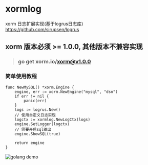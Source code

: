 # xormlog
xorm 日志扩展实现(基于logrus日志库)  
https://github.com/sirupsen/logrus

## xorm 版本必须 >= 1.0.0, 其他版本不兼容实现
> ### go get xorm.io/xorm@v1.0.0

### 简单使用教程
```golang
func NewMySQL() *xorm.Engine {
	engine, err := xorm.NewEngine("mysql", "dsn")
	if err != nil {
		panic(err)
    }
    logs := logrus.New()
    // 使用自定义日志实现
	logctx := xormlog.NewLogCtx(logs)
    engine.SetLogger(logctx)
    // 需要开启sql输出
    engine.ShowSQL(true)
    
    return engine
}

```
![golang demo](https://carbon.now.sh/?bg=rgba(171%2C184%2C195%2C100)&t=material&wt=none&l=text%2Fx-go&ds=true&dsyoff=20px&dsblur=68px&wc=true&wa=true&pv=48px&ph=32px&ln=false&fl=1&fm=Hack&fs=13px&lh=133%25&si=false&es=2x&wm=false&code=func%2520NewMySQL()%2520*xorm.Engine%2520%257B%250A%2509engine%252C%2520err%2520%253A%253D%2520xorm.NewEngine(%2522mysql%2522%252C%2520%2522dsn%2522)%250A%2509if%2520err%2520!%253D%2520nil%2520%257B%250A%2509%2509panic(err)%250A%2520%2520%2520%2520%257D%250A%2520%2520%2520%2520logs%2520%253A%253D%2520logrus.New()%250A%2520%2520%2520%2520%252F%252F%2520%25E4%25BD%25BF%25E7%2594%25A8%25E8%2587%25AA%25E5%25AE%259A%25E4%25B9%2589%25E6%2597%25A5%25E5%25BF%2597%25E5%25AE%259E%25E7%258E%25B0%250A%2509logctx%2520%253A%253D%2520xormlog.NewLogCtx(logs)%250A%2520%2520%2520%2520engine.SetLogger(logctx)%250A%2520%2520%2520%2520%252F%252F%2520%25E9%259C%2580%25E8%25A6%2581%25E5%25BC%2580%25E5%2590%25AFsql%25E8%25BE%2593%25E5%2587%25BA%250A%2520%2520%2520%2520engine.ShowSQL(true)%250A%2520%2520%2520%2520%250A%2520%2520%2520%2520return%2520engine%250A%257D)